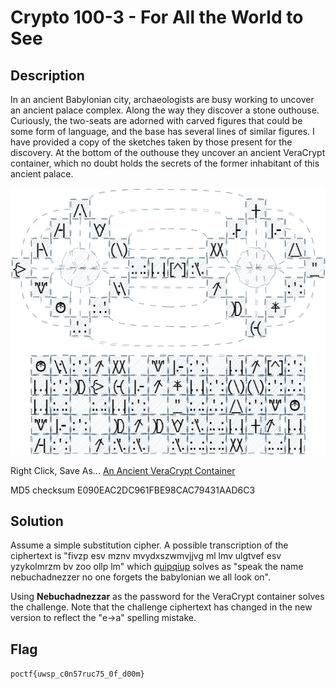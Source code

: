 # Crypto 100-3 - For All the World to See 
## Description
In an ancient Babylonian city, archaeologists are busy working to uncover an ancient palace complex. Along the way they discover a stone outhouse. Curiously, the two-seats are adorned with carved figures that could be some form of language, and the base has several lines of similar figures. I have provided a copy of the sketches taken by those present for the discovery. At the bottom of the outhouse they uncover an ancient VeraCrypt container, which no doubt holds the secrets of the former inhabitant of this ancient palace.

![Crypto100-3.png](public/Crypto100-3.png)

Right Click, Save As... [An Ancient VeraCrypt Container](https://pointeroverflowctf.com/static/Crypto100-3)

MD5 checksum E090EAC2DC961FBE98CAC79431AAD6C3

## Solution
Assume a simple substitution cipher. A possible transcription of the ciphertext is "fivzp esv mznv mvydxszwmvjjvg ml lmv ulgtvef esv yzykolmrzm bv zoo ollp lm" which [quipqiup](https://quipqiup.com/) solves as "speak the name nebuchadnezzer no one forgets the babylonian we all look on". 

Using **Nebuchadnezzar** as the password for the VeraCrypt container solves the challenge. Note that the challenge ciphertext has changed in the new version to reflect the "e->a" spelling mistake.

## Flag
`poctf{uwsp_c0n57ruc75_0f_d00m}`

